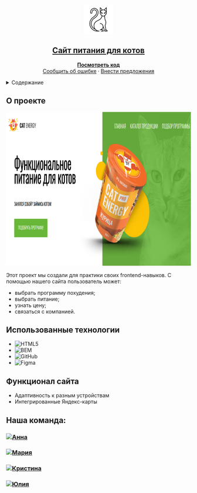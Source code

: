 
<!-- PROJECT LOGO -->
<br />
<div align="center">
  <a href="https://github.com/Anna-kadu/Project-CatEnergy.git">
    <img src="Catenergy/assets/images/3732169_animal_cat_halloween_mysterious_superstition_icon.png" alt="Logo" width="80" height="80">
  </a>

  <p align="center">
    <h2><a href="https://Anna-kadu.github.io/Project-CatEnergy/"><strong>Сайт питания для котов</strong></a></h2>
    <a href="https://github.com/Anna-kadu/Project-CatEnergy.git"><strong>Посмотреть код</strong></a>
    <br />
    <a href="https://github.com/Anna-kadu/Project-CatEnergy/issues">Сообщить об ошибке</a>
    ·
    <a href="https://github.com/Anna-kadu/Project-CatEnergy/issues">Внести предложения</a>
  </p>
</div>



<!-- TABLE OF CONTENTS -->
<details>
  <summary>Содержание</summary>
  <ol>
    <li><a href="#о-проекте">О проекте</a></li>
    <li> <a href="#использованные-технологии">Использованные технологии</a></li>
    <li><a href="#функционал-сайта">Функционал сайта</a></li>
    <li><a href="#наша-команда">Наша команда</a></li>
  </ol>
</details>


## О проекте
<img src="Catenergy/assets/images/readme.png" alt="Example" width="725" height="418">

Этот проект мы создали для практики своих frontend-навыков. 
С помощью нашего сайта пользователь может:
* выбрать программу похудения;
* выбрать питание;
* узнать цену;
* связаться с компанией.

## Использованные технологии

* ![HTML5](https://img.shields.io/badge/html5-%23E34F26.svg?style=for-the-badge&logo=html5&logoColor=white)
* ![BEM](https://img.shields.io/badge/bem-000.svg?style=for-the-badge&logo=bem&logoColor=#000)
* ![GitHub](https://img.shields.io/badge/github-%23121011.svg?style=for-the-badge&logo=github&logoColor=white)
* ![Figma](https://img.shields.io/badge/figma-%23F24E1E.svg?style=for-the-badge&logo=figma&logoColor=white)

## Функционал сайта
* Адаптивность к разным устройствам
* Интегрированные Яндекс-карты

## Наша команда:

<h3>
  <a href="https://github.com/Anna-kadu">
    <img alt="Анна" src="https://img.shields.io/badge/-Анна-black?style=for-the-badge&logo=github&logoColor=white" />
  </a>
</h3>
<h3>
  <a href="https://github.com/Maria827829">
    <img alt="Мария" src="https://img.shields.io/badge/-Мария-black?style=for-the-badge&logo=github&logoColor=white" />
  </a>
</h3>
<h3>
  <a href="https://github.com/Belka-k">
    <img alt="Кристина" src="https://img.shields.io/badge/-Кристина-black?style=for-the-badge&logo=github&logoColor=white" />
  </a>
</h3>
<h3>
  <a href="https://github.com/ulia454012">
    <img alt="Юлия" src="https://img.shields.io/badge/-Юлия-black?style=for-the-badge&logo=github&logoColor=white" />
  </a>
</h3>
